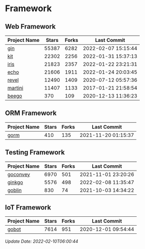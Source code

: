 # Framework

## Web Framework
| Project Name | Stars | Forks | Last Commit |
| ------------ | ----- | ----- | ----------- |
| [gin](https://github.com/gin-gonic/gin) | 55387 | 6282 | 2022-02-07 15:15:44 |
| [kit](https://github.com/go-kit/kit) | 22302 | 2256 | 2022-01-31 15:37:13 |
| [iris](https://github.com/kataras/iris) | 21823 | 2357 | 2022-01-22 23:21:31 |
| [echo](https://github.com/labstack/echo) | 21606 | 1911 | 2022-01-24 20:03:45 |
| [revel](https://github.com/revel/revel) | 12490 | 1409 | 2020-07-12 05:57:36 |
| [martini](https://github.com/go-martini/martini) | 11407 | 1133 | 2017-01-21 21:58:54 |
| [beego](https://github.com/astaxie/beego) | 370 | 109 | 2020-12-13 11:36:23 |

## ORM Framework
| Project Name | Stars | Forks | Last Commit |
| ------------ | ----- | ----- | ----------- |
| [gorm](https://github.com/jinzhu/gorm) | 410 | 135 | 2021-11-20 01:15:37 |

## Testing Framework
| Project Name | Stars | Forks | Last Commit |
| ------------ | ----- | ----- | ----------- |
| [goconvey](https://github.com/smartystreets/goconvey) | 6970 | 501 | 2021-11-01 23:20:26 |
| [ginkgo](https://github.com/onsi/ginkgo) | 5576 | 498 | 2022-02-08 11:35:47 |
| [goblin](https://github.com/franela/goblin) | 830 | 74 | 2021-10-03 14:34:22 |

## IoT Framework
| Project Name | Stars | Forks | Last Commit |
| ------------ | ----- | ----- | ----------- |
| [gobot](https://github.com/hybridgroup/gobot) | 7614 | 951 | 2020-12-01 09:54:44 |

*Update Date: 2022-02-10T06:00:44*